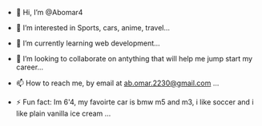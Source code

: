 - 👋 Hi, I’m @Abomar4
- 👀 I’m interested in Sports, cars, anime, travel...
- 🌱 I’m currently learning web development...
- 💞️ I’m looking to collaborate on antything that will help me jump start my career...
- 📫 How to reach me, by email at ab.omar.2230@gmail.com ...

- ⚡ Fun fact: Im 6'4, my favoirte car is bmw m5 and m3, i like soccer and i like plain vanilla ice cream ...

<!---
Abomar4/Abomar4 is a ✨ special ✨ repository because its `README.md` (this file) appears on your GitHub profile.
You can click the Preview link to take a look at your changes.
--->
